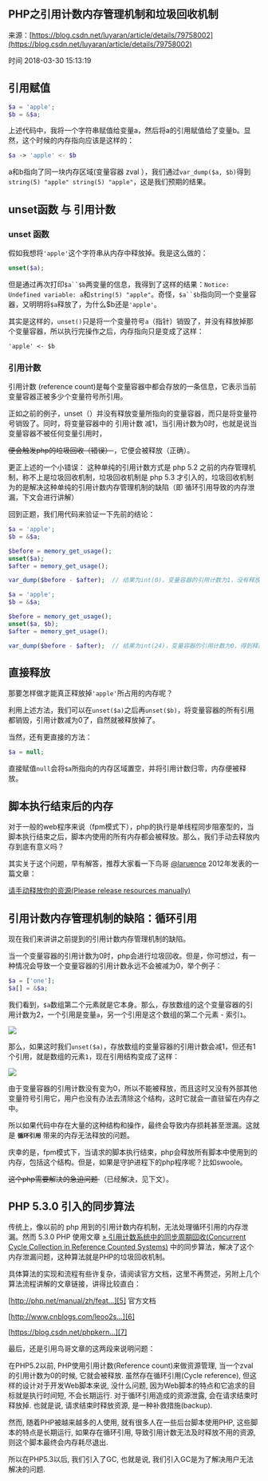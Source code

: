 ## PHP之引用计数内存管理机制和垃圾回收机制

来源：[https://blog.csdn.net/luyaran/article/details/79758002](https://blog.csdn.net/luyaran/article/details/79758002)

时间 2018-03-30 15:13:19

 
## 引用赋值
 
```php
$a = 'apple';
$b = &$a;
```
 
上述代码中，我将一个字符串赋值给变量a，然后将a的引用赋值给了变量b。显然，这个时候的内存指向应该是这样的：
 
```php
$a -> 'apple' <- $b
```
 
a和b指向了同一块内存区域(变量容器 zval  ），我们通过`var_dump($a, $b)`得到`string(5) "apple" string(5) "apple"`，这是我们预期的结果。
 
## unset函数 与 引用计数
 
### unset 函数
 
假如我想将`'apple'`这个字符串从内存中释放掉。我是这么做的：
 
```php
unset($a);
```
 
但是通过再次打印`$a``$b`两变量的信息，我得到了这样的结果：`Notice: Undefined variable: a`和`string(5) "apple"`。奇怪，`$a``$b`指向同一个变量容器，又明明将`$a`释放了，为什么$b还是`'apple'`。
 
其实是这样的，`unset()`只是将一个变量符号`a`（指针）销毁了，并没有释放掉那个变量容器，所以执行完操作之后，内存指向只是变成了这样：
 
```
'apple' <- $b
```
 
### 引用计数
 
引用计数 (reference count)是每个变量容器中都会存放的一条信息，它表示当前变量容器正被多少个变量符号所引用。
 
正如之前的例子，unset（）并没有释放变量所指向的变量容器，而只是将变量符号销毁了。同时，将变量容器中的 引用计数  减1，当引用计数为0时，也就是说当变量容器不被任何变量引用时，
 
 <del>
  便会触发php的垃圾回收（错误）
 </del> 
，它便会被释放（正确）。
 
更正上述的一个小错误： 这种单纯的引用计数方式是 php 5.2 之前的内存管理机制，称不上是垃圾回收机制，垃圾回收机制是 php 5.3 才引入的，垃圾回收机制为的是解决这种单纯的引用计数内存管理机制的缺陷（即 循环引用导致的内存泄漏，下文会进行讲解）
 
回到正题，我们用代码来验证一下先前的结论：
 
```php
$a = 'apple';
$b = &$a;

$before = memory_get_usage();
unset($a);
$after = memory_get_usage();

var_dump($before - $after);  // 结果为int(0)，变量容器的引用计数为1，没有释放
```
 
```php
$a = 'apple';
$b = &$a;

$before = memory_get_usage();
unset($a, $b);
$after = memory_get_usage();

var_dump($before - $after);  // 结果为int(24)，变量容器的引用计数为0，得到释放
```
 
## 直接释放
 
那要怎样做才能真正释放掉`'apple'`所占用的内存呢？
 
利用上述方法，我们可以在`unset($a)`之后再`unset($b)`，将变量容器的所有引用都销毁，引用计数减为0了，自然就被释放掉了。
 
当然，还有更直接的方法：
 
```php
$a = null;
```
 
直接赋值`null`会将`$a`所指向的内存区域置空，并将引用计数归零，内存便被释放。
 
## 脚本执行结束后的内存
 
对于一般的web程序来说（fpm模式下），php的执行是单线程同步阻塞型的，当脚本执行结束之后，脚本内使用的所有内存都会被释放。那么，我们手动去释放内存到底有意义吗？
 
其实关于这个问题，早有解答，推荐大家看一下鸟哥 [@laruence][2] 2012年发表的一篇文章：
 
[请手动释放你的资源(Please release resources manually)][3]
 
## 引用计数内存管理机制的缺陷：循环引用
 
现在我们来讲讲之前提到的引用计数内存管理机制的缺陷。
 
当一个变量容器的引用计数为0时，php会进行垃圾回收。但是，你可想过，有一种情况会导致一个变量容器的引用计数永远不会被减为0，举个例子：
 
```php
$a = ['one'];
$a[] = &$a;
```
 
我们看到，`$a`数组第二个元素就是它本身。那么，存放数组的这个变量容器的引用计数为2，一个引用是变量`a`，另一个引用是这个数组的第二个元素 - 索引`1`。
 
![][0]
 
那么，如果这时我们`unset($a)`，存放数组的变量容器的引用计数会减1，但还有1个引用，就是数组的元素`1`，现在引用结构变成了这样：
 
![][1]
 
由于变量容器的引用计数没有变为0，所以不能被释放，而且这时又没有外部其他变量符号引用它，用户也没有办法去清除这个结构，这时它就会一直驻留在内存之中。
 
所以如果代码中存在大量的这种结构和操作，最终会导致内存损耗甚至泄漏。这就是 **`循环引用`**  带来的内存无法释放的问题。
 
庆幸的是，fpm模式下，当请求的脚本执行结束，php会释放所有脚本中使用到的内存，包括这个结构。但是，如果是守护进程下的php程序呢？比如swoole。
 
 <del>
  这个php需要解决的急迫问题
 </del> 
（已经解决，见下文）。
 
## PHP 5.3.0 引入的同步算法
 
传统上，像以前的 php 用到的引用计数内存机制，无法处理循环引用的内存泄漏。然而 5.3.0 PHP 使用文章 [» 引用计数系统中的同步周期回收(Concurrent Cycle Collection in Reference Counted Systems)][4] 中的同步算法，解决了这个内存泄漏问题，这种算法就是PHP的垃圾回收机制。
 
具体算法的实现和流程有些许复杂，请阅读官方文档，这里不再赘述，另附上几个算法流程讲解的文章链接，讲得比较直白：
 
  
[http://php.net/manual/zh/feat...][5] 官方文档
 
[http://www.cnblogs.com/leoo2s...][6]
 
  [https://blog.csdn.net/phpkern...][7] 
 
 
最后，还是引用鸟哥文章的这两段来说明问题：
 
在PHP5.2以前, PHP使用引用计数(Reference count)来做资源管理, 当一个zval的引用计数为0的时候, 它就会被释放. 虽然存在循环引用(Cycle reference), 但这样的设计对于开发Web脚本来说, 没什么问题, 因为Web脚本的特点和它追求的目标就是执行时间短, 不会长期运行. 对于循环引用造成的资源泄露, 会在请求结束时释放掉. 也就是说, 请求结束时释放资源, 是一种补救措施(backup).
 
然而, 随着PHP被越来越多的人使用, 就有很多人在一些后台脚本使用PHP, 这些脚本的特点是长期运行, 如果存在循环引用, 导致引用计数无法及时释放不用的资源, 则这个脚本最终会内存耗尽退出.
 
所以在PHP5.3以后, 我们引入了GC, 也就是说, 我们引入GC是为了解决用户无法解决的问题.
 


[2]: https://segmentfault.com/u/laruence
[3]: http://www.laruence.com/2012/07/25/2662.html
[4]: https://researcher.watson.ibm.com/researcher/files/us-bacon/Bacon01Concurrent.pdf
[5]: http://php.net/manual/zh/features.gc.collecting-cycles.php
[6]: http://www.cnblogs.com/leoo2sk/archive/2011/02/27/php-gc.html
[7]: https://blog.csdn.net/phpkernel/article/details/5734743
[0]: https://img2.tuicool.com/RvIVJz2.png
[1]: https://img2.tuicool.com/7zQVviF.png